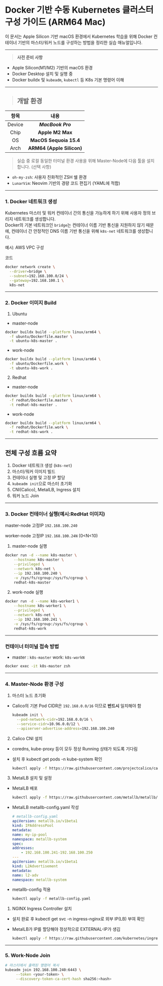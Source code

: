 # Docker 기반 수동 Kubernetes 클러스터 구성 가이드 (ARM64 Mac)

이 문서는 Apple Silicon 기반 macOS 환경에서 Kubernetes 학습을 위해 Docker 컨테이너 기반의 마스터/워커 노드를 구성하는 방법을 정리한 실습 매뉴얼입니다.

---
> **사전 준비 사항**
- Apple Silicon(M1/M2) 기반의 macOS 환경
- Docker Desktop 설치 및 실행 중
- Docker buildx 및 `kubeadm`, `kubectl` 등 K8s 기본 명령어 이해

---

> ## 개발 환경

  | 항목 | 내용 |
  | :---: | :---: |
  Device | ***MacBook Pro***
  Chip | **Apple M2 Max**
  OS | **MacOS Sequoia 15.4**
  Arch | **ARM64 (Apple Silicon)**

> 실습 중 로컬 동일한 터미널 환경 사용을 위해 Master-Node에 다음 툴을 설치합니다. (선택 사항)
  - `oh-my-zsh`: 사용자 친화적인 ZSH 쉘 환경
  - `LunarVim`: Neovim 기반의 경량 코드 편집기 (YAML에 적합)

---
### 1. Docker 네트워크 생성

Kubernetes 마스터 및 워커 컨테이너 간의 통신을 가능하게 하기 위해 사용자 정의 브리지 네트워크를 생성합니다.  
Docker의 기본 네트워크인 `bridge`는 컨테이너 이름 기반 통신을 지원하지 않기 때문에, 컨테이너 간 안정적인 DNS 이름 기반 통신을 위해 `k8s-net` 네트워크를 생성합니다.

예시: AWS VPC 구성

 코드
```bash
docker network create \
  --driver=bridge \
  --subnet=192.168.100.0/24 \
  --gateway=192.168.100.1 \
  k8s-net
```

---

### 2. Docker 이미지 Build
1. Ubuntu
   
- master-node
     
```bash
docker buildx build --platform linux/arm64 \
  -f ubuntu/Dockerfile.master \
  -t ubuntu-k8s-master .
```
   
- work-node
     
```bash
docker buildx build --platform linux/arm64 \
  -f ubuntu/Dockerfile.work \
  -t ubuntu-k8s-work .
```
2. Redhat
   
- master-node
     
```bash
docker buildx build --platform linux/arm64 \
  -f redhat/Dockerfile.master \
  -t redhat-k8s-master .
```
   
- work-node
     
```bash
docker buildx build --platform linux/arm64 \
  -f redhat/Dockerfile.work \
  -t redhat-k8s-work .
```

---

## 전체 구성 흐름 요약

1. Docker 네트워크 생성 (`k8s-net`)
2. 마스터/워커 이미지 빌드
3. 컨테이너 실행 및 고정 IP 할당
4. `kubeadm init`으로 마스터 초기화
5. CNI(Calico), MetalLB, Ingress 설치
6. 워커 노드 Join

---

### 3. Docker 컨테이너 실행(예시:RedHat 이미지)

master-node 고정IP `192.168.100.240`

worker-node 고정IP `192.168.100.24N` (0<N<10)


1. master-node 실행 
```bash
docker run -d --name k8s-master \
    --hostname k8s-master \
    --privileged \
    --network k8s-net \
    --ip 192.168.100.240 \
    -v /sys/fs/cgroup:/sys/fs/cgroup \
    redhat-k8s-master
```

2. work-node 실행
```bash
docker run -d --name k8s-worker1 \
    --hostname k8s-worker1 \
    --privileged \
    --network k8s-net \
    --ip 192.168.100.241 \
    -v /sys/fs/cgroup:/sys/fs/cgroup \
    redhat-k8s-work
```

---

### 컨테이너 터미널 접속 방법
- master : `k8s-master` work: `k8s-workN` 
```bash
docker exec -it k8s-master zsh
```
---

### 4. Master-Node 환경 구성

1. 마스터 노드 초기화

- Calico의 기본 Pod CIDR은 `192.168.0.0/16` 이므로 **반드시** 일치해야 함

  ```bash
  kubeadm init \
    --pod-network-cidr=192.168.0.0/16 \
    --service-cidr=10.96.0.0/12 \
    --apiserver-advertise-address=192.168.100.240
  ```

2. Calico CNI 설치

- coredns, kube-proxy 등이 모두 정상 Running 상태가 되도록 기다림
- 설치 후 kubectl get pods -n kube-system 확인

    ```bash
    kubectl apply -f https://raw.githubusercontent.com/projectcalico/calico/v3.26.1/manifests/calico.yaml
    ```


3. MetalLB 설치 및 설정
- MetalLB 배포
   
    ```bash
    kubectl apply -f https://raw.githubusercontent.com/metallb/metallb/v0.13.10/config/manifests/metallb-native.yaml
    ```
- MetalLB metallb-config.yaml 작성
  
    ```yaml
    # metallb-config.yaml
    apiVersion: metallb.io/v1beta1
    kind: IPAddressPool
    metadata:
    name: my-ip-pool
    namespace: metallb-system
    spec:
    addresses:
        - 192.168.100.241-192.168.100.250
    ---
    apiVersion: metallb.io/v1beta1
    kind: L2Advertisement
    metadata:
    name: l2-adv
    namespace: metallb-system
    ```

- metallb-config 적용

    ```bash
    kubectl apply -f metallb-config.yaml
    ```


1. NGINX Ingress Controller 설치
- 설치 완료 후 kubectl get svc -n ingress-nginx로 외부 IP(LB) 부여 확인
- MetalLB가 IP를 할당해야 정상적으로 EXTERNAL-IP가 생김

    ```bash
    kubectl apply -f https://raw.githubusercontent.com/kubernetes/ingress-nginx/controller-v1.9.3/deploy/static/provider/cloud/deploy.yaml
    ```

---


### 5. Work-Node Join

   ```bash
   # 마스터에서 출력된 명령어 복사
   kubeadm join 192.168.100.240:6443 \
        --token <your-token> \
        --discovery-token-ca-cert-hash sha256:<hash>
   
   ```
